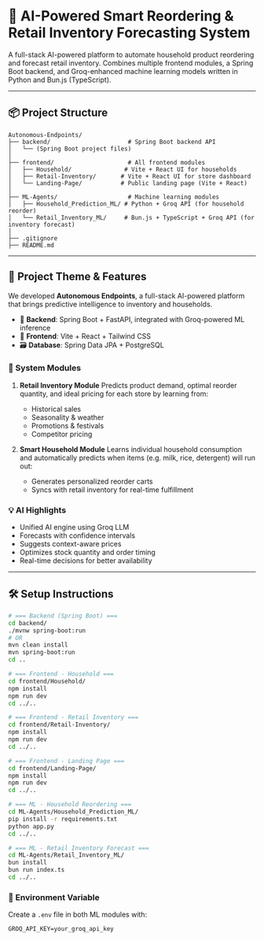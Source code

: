 # 🤖 AI-Powered Smart Reordering & Retail Inventory Forecasting System

A full-stack AI-powered platform to automate household product reordering and forecast retail inventory. Combines multiple frontend modules, a Spring Boot backend, and Groq-enhanced machine learning models written in Python and Bun.js (TypeScript).

---

## 📦 Project Structure

```text
Autonomous-Endpoints/
├── backend/                      # Spring Boot backend API
│   └── (Spring Boot project files)
│
├── frontend/                     # All frontend modules
│   ├── Household/               # Vite + React UI for households
│   ├── Retail-Inventory/       # Vite + React UI for store dashboard
│   └── Landing-Page/           # Public landing page (Vite + React)
│
├── ML-Agents/                    # Machine learning modules
│   ├── Household_Prediction_ML/ # Python + Groq API (for household reorder)
│   └── Retail_Inventory_ML/     # Bun.js + TypeScript + Groq API (for inventory forecast)
│
├── .gitignore
├── README.md
```

---

## 🧠 Project Theme & Features

We developed **Autonomous Endpoints**, a full-stack AI-powered platform that brings predictive intelligence to inventory and households.

- 🧱 **Backend**: Spring Boot + FastAPI, integrated with Groq-powered ML inference
- 🎨 **Frontend**: Vite + React + Tailwind CSS
- 🗃️ **Database**: Spring Data JPA + PostgreSQL

### 🧩 System Modules

1. **Retail Inventory Module**
   Predicts product demand, optimal reorder quantity, and ideal pricing for each store by learning from:

   - Historical sales
   - Seasonality & weather
   - Promotions & festivals
   - Competitor pricing

2. **Smart Household Module**
   Learns individual household consumption and automatically predicts when items (e.g. milk, rice, detergent) will run out:
   - Generates personalized reorder carts
   - Syncs with retail inventory for real-time fulfillment

### 💡 AI Highlights

- Unified AI engine using Groq LLM
- Forecasts with confidence intervals
- Suggests context-aware prices
- Optimizes stock quantity and order timing
- Real-time decisions for better availability

---

## 🛠️ Setup Instructions

```bash
# === Backend (Spring Boot) ===
cd backend/
./mvnw spring-boot:run
# OR
mvn clean install
mvn spring-boot:run
cd ..

# === Frontend - Household ===
cd frontend/Household/
npm install
npm run dev
cd ../..

# === Frontend - Retail Inventory ===
cd frontend/Retail-Inventory/
npm install
npm run dev
cd ../..

# === Frontend - Landing Page ===
cd frontend/Landing-Page/
npm install
npm run dev
cd ../..

# === ML - Household Reordering ===
cd ML-Agents/Household_Prediction_ML/
pip install -r requirements.txt
python app.py
cd ../..

# === ML - Retail Inventory Forecast ===
cd ML-Agents/Retail_Inventory_ML/
bun install
bun run index.ts
cd ../..
```

### 🔐 Environment Variable

Create a `.env` file in both ML modules with:

```env
GROQ_API_KEY=your_groq_api_key

```
